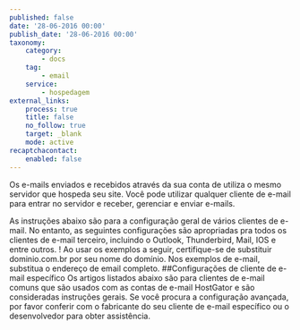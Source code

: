 ```yaml
---
published: false
date: '28-06-2016 00:00'
publish_date: '28-06-2016 00:00'
taxonomy:
    category:
        - docs
    tag:
        - email
    service:
        - hospedagem
external_links:
    process: true
    title: false
    no_follow: true
    target: _blank
    mode: active
recaptchacontact:
    enabled: false
---
```


Os e-mails enviados e recebidos através da sua conta de utiliza o mesmo servidor que hospeda seu site. Você pode utilizar qualquer cliente de e-mail para entrar no servidor e receber, gerenciar e enviar e-mails.

As instruções abaixo são para a configuração geral de vários clientes de e-mail. No entanto, as seguintes configurações são apropriadas pra todos os clientes de e-mail terceiro, incluindo o Outlook, Thunderbird, Mail, IOS e entre outros.
! Ao usar os exemplos a seguir, certifique-se de substituir dominio.com.br por seu nome do domínio. Nos exemplos de e-mail, substitua o endereço de email completo.
##Configurações de cliente de e-mail específico
Os artigos listados abaixo são para clientes de e-mail comuns que são usados com as contas de e-mail HostGator e são consideradas instruções gerais. Se você procura a configuração avançada, por favor conferir com o fabricante do seu cliente de e-mail específico ou o desenvolvedor para obter assistência.